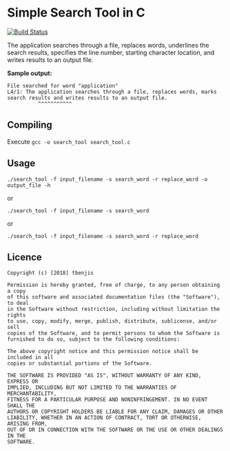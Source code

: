 # Simple Search Tool in C

[![Build Status](https://travis-ci.com/tbenjis/C-file-search-tool.svg?branch=master)](https://travis-ci.com/tbenjis/C-file-search-tool)

The application searches through a file, replaces words, underlines the search results, specifies the line number, starting character location, and writes results to an output file.

<strong>Sample output: </strong>
```
File searched for word "application"
L4/1: The application searches through a file, replaces words, marks search results and writes results to an output file.
          ^^^^^^^^^^^     
```

## Compiling
Execute `gcc -o search_tool search_tool.c`


## Usage 
`./search_tool -f input_filename -s search_word -r replace_word -o output_file -h`

or 

`./search_tool -f input_filename -s search_word`

or

`./search_tool -f input_filename -s search_word -r replace_word`

## Licence

```
Copyright (c) [2018] tbenjis

Permission is hereby granted, free of charge, to any person obtaining a copy
of this software and associated documentation files (the "Software"), to deal
in the Software without restriction, including without limitation the rights
to use, copy, modify, merge, publish, distribute, sublicense, and/or sell
copies of the Software, and to permit persons to whom the Software is
furnished to do so, subject to the following conditions:

The above copyright notice and this permission notice shall be included in all
copies or substantial portions of the Software.

THE SOFTWARE IS PROVIDED "AS IS", WITHOUT WARRANTY OF ANY KIND, EXPRESS OR
IMPLIED, INCLUDING BUT NOT LIMITED TO THE WARRANTIES OF MERCHANTABILITY,
FITNESS FOR A PARTICULAR PURPOSE AND NONINFRINGEMENT. IN NO EVENT SHALL THE
AUTHORS OR COPYRIGHT HOLDERS BE LIABLE FOR ANY CLAIM, DAMAGES OR OTHER
LIABILITY, WHETHER IN AN ACTION OF CONTRACT, TORT OR OTHERWISE, ARISING FROM,
OUT OF OR IN CONNECTION WITH THE SOFTWARE OR THE USE OR OTHER DEALINGS IN THE
SOFTWARE.
```
